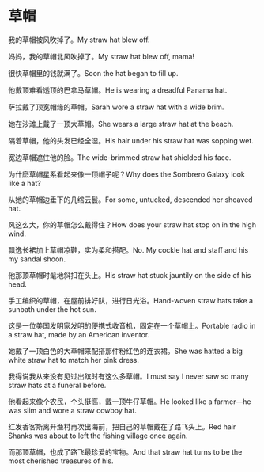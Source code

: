 # 草帽

<p><span class="chinese">我的草帽被风吹掉了。</span><span class="english">My straw hat blew off.</span></p>

<p><span class="chinese">妈妈，我的草帽北风吹掉了。</span><span class="english">My straw hat blew off, mama!</span></p>

<p><span class="chinese">很快草帽里的钱就满了。</span><span class="english">Soon the hat began to fill up.</span></p>

<p><span class="chinese">他戴顶难看透顶的巴拿马草帽。</span><span class="english">He is wearing a dreadful Panama hat.</span></p>

<p><span class="chinese">萨拉戴了顶宽帽缘的草帽。</span><span class="english">Sarah wore a straw hat with a wide brim.</span></p>

<p><span class="chinese">她在沙滩上戴了一顶大草帽。</span><span class="english">She wears a large straw hat at the beach.</span></p>

<p><span class="chinese">隔着草帽，他的头发已经全湿。</span><span class="english">His hair under his straw hat was sopping wet.</span></p>

<p><span class="chinese">宽边草帽遮住他的脸。</span><span class="english">The wide-brimmed straw hat shielded his face.</span></p>

<p><span class="chinese">为什麽草帽星系看起来像一顶帽子呢？</span><span class="english">Why does the Sombrero Galaxy look like a hat?</span></p>

<p><span class="chinese">从她的草帽边垂下的几绺云鬟。</span><span class="english">For some, untucked, descended her sheaved hat.</span></p>

<p><span class="chinese">风这么大，你的草帽怎么戴得住？</span><span class="english">How does your straw hat stop on in the high wind.</span></p>

<p><span class="chinese">飘逸长裙加上草帽凉鞋，实为柔和搭配。</span><span class="english">No. My cockle hat and staff and his my sandal shoon.</span></p>

<p><span class="chinese">他那顶草帽时髦地斜扣在头上。</span><span class="english">His straw hat stuck jauntily on the side of his head.</span></p>

<p><span class="chinese">手工编织的草帽，在屋前排好队，进行日光浴。</span><span class="english">Hand-woven straw hats take a sunbath under the hot sun.</span></p>

<p><span class="chinese">这是一位美国发明家发明的便携式收音机，固定在一个草帽上。</span><span class="english">Portable radio in a straw hat, made by an American inventor.</span></p>

<p><span class="chinese">她戴了一顶白色的大草帽来配搭那件粉红色的连衣裙。</span><span class="english">She was hatted a big white straw hat to match her pink dress.</span></p>

<p><span class="chinese">我得说我从来没有见过出殡时有这么多草帽。</span><span class="english">I must say I never saw so many straw hats at a funeral before.</span></p>

<p><span class="chinese">他看起来像个农民，个头挺高，戴一顶牛仔草帽。</span><span class="english">He looked like a farmer—he was slim and wore a straw cowboy hat.</span></p>

<p><span class="chinese">红发香客斯离开渔村再次出海前，把自己的草帽戴在了路飞头上。</span><span class="english">Red hair Shanks was about to left the fishing village once again.</span></p>

<p><span class="chinese">而那顶草帽，也成了路飞最珍爱的宝物。</span><span class="english">And that straw hat turns to be the most cherished treasures of his.</span></p>

